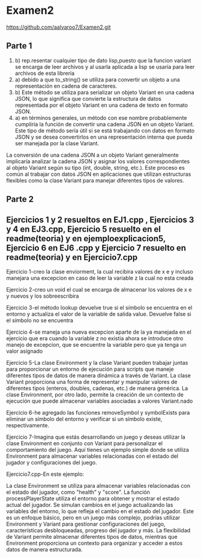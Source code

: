 # Examen2

https://github.com/aalvaroo7/Examen2.git

## Parte 1
1) b) rep.resentar cualquier tipo de dato lisp,puesto que la funcion variant se encarga de leer archivos y al usarla aplicada a lisp se usaría para leer archivos de esta librería
2) a) debido a que to_string() se utiliza para convertir un objeto a una representación en cadena de caracteres.
3) b) Este método se utiliza para serializar un objeto Variant en una cadena JSON, lo que significa que convierte la estructura de datos representada por el objeto Variant en una cadena de texto en formato JSON.
4) a) en términos generales, un método con ese nombre probablemente cumpliría la función de convertir una cadena JSON en un objeto Variant. Este tipo de método sería útil si se está trabajando con datos en formato JSON y se desea convertirlos en una representación interna que pueda ser manejada por la clase Variant.

La conversión de una cadena JSON a un objeto Variant generalmente implicaría analizar la cadena JSON y asignar los valores correspondientes al objeto Variant según su tipo (int, double, string, etc.). Este proceso es común al trabajar con datos JSON en aplicaciones que utilizan estructuras flexibles como la clase Variant para manejar diferentes tipos de valores.

## Parte 2
## Ejercicios 1 y 2 resueltos en EJ1.cpp , Ejercicios 3 y 4 en EJ3.cpp, Ejercicio 5 resuelto en el readme(teoria) y en ejemploexplicacion5, Ejercicio 6 en EJ6 .cpp y Ejercicio 7 resuelto en readme(teoria) y en Ejercicio7.cpp
Ejercicio 1-creo la clase enviorment, la cual recibira valores de x e y incluso manejara una excepcion en caso de leer la variable z la cual no esta creada

Ejercicio 2-creo un void el cual se encarga de almacenar los valores de x e y nuevos y los sobreescribira

Ejercicio 3-el método lookup devuelve true si el símbolo se encuentra en el entorno y actualiza el valor de la variable de salida value. Devuelve false si el símbolo no se encuentra

Ejercicio 4-se maneja una nueva excepcion aparte de la ya manejada en el ejercicio que era cuando la variable z no existia ahora se introduce otro manejo de excepcion, que se encuentre la variable pero que ya tenga un valor asignado

Ejercicio 5-La clase Environment y la clase Variant pueden trabajar juntas para proporcionar un entorno de ejecución para scripts que maneje diferentes tipos de datos de manera dinámica a través de Variant. La clase Variant proporciona una forma de representar y manipular valores de diferentes tipos (enteros, doubles, cadenas, etc.) de manera genérica. La clase Environment, por otro lado, permite la creación de un contexto de ejecución que puede almacenar variables asociadas a valores Variant.nado

Ejercicio 6-he agregado las funciones removeSymbol y symbolExists para eliminar un símbolo del entorno y verificar si un símbolo existe, respectivamente.

Ejercicio 7-Imagina que estás desarrollando un juego y deseas utilizar la clase Environment en conjunto con Variant para personalizar el comportamiento del juego. Aquí tienes un ejemplo simple donde se utiliza Environment para almacenar variables relacionadas con el estado del jugador y configuraciones del juego.

Ejercicio7.cpp-En este ejemplo:

La clase Environment se utiliza para almacenar variables relacionadas con el estado del jugador, como "health" y "score".
La función processPlayerState utiliza el entorno para obtener y mostrar el estado actual del jugador.
Se simulan cambios en el juego actualizando las variables del entorno, lo que refleja el cambio en el estado del jugador.
Este es un enfoque básico, pero en un juego más complejo, podrías utilizar Environment y Variant para gestionar configuraciones del juego, características desbloqueadas, progreso del jugador y más. La flexibilidad de Variant permite almacenar diferentes tipos de datos, mientras que Environment proporciona un contexto para organizar y acceder a estos datos de manera estructurada.







